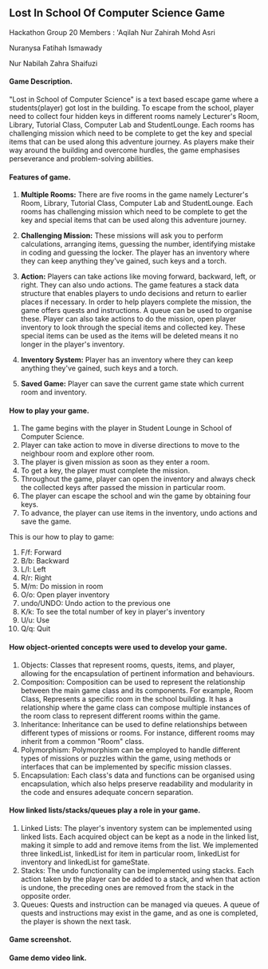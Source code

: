 ## Lost In School Of Computer Science Game
Hackathon Group 20
Members :
'Aqilah Nur Zahirah Mohd Asri

Nuranysa Fatihah Ismawady

Nur Nabilah Zahra Shaifuzi

#### Game Description.
"Lost in School of Computer Science" is a text based escape game where a students(player) got lost in the building. To escape from the school, player need to collect four hidden keys in different rooms namely Lecturer's Room, Library, Tutorial Class, Computer Lab and StudentLounge. Each rooms has challenging mission which need to be complete to get the key and special items that can be used along this adventure journey. As players make their way around the building and overcome hurdles, the game emphasises perseverance and problem-solving abilities.
#### Features of game.
1. **Multiple Rooms:** There are five rooms in the game namely Lecturer's Room, Library, Tutorial Class, Computer Lab and StudentLounge. Each rooms has challenging 
   mission which need to be complete to get the key and special items that can be used along this adventure journey.

2. **Challenging Mission:** These missions will ask you to perform calculations, arranging items, guessing the number, identifying mistake in coding and guessing the 
   locker. The player has an inventory where they can keep anything they've gained, such keys and a torch.

3. **Action:** Players can take actions like moving forward, backward, left, or right. They can also undo actions. The game features a stack data structure that 
   enables players to undo decisions and return to earlier places if necessary. In order to help players complete the mission, the game offers quests and 
   instructions. A queue can be used to organise these. Player can also take actions to do the mission, open player inventory to look through the special items and 
   collected key. These special items can be used as the items will be deleted means it no longer in the player's inventory.
4. **Inventory System:** Player has an inventory where they can keep anything they've gained, such keys and a torch.
5. **Saved Game:** Player can save the current game state which current room and inventory.
   
#### How to play your game.
1. The game begins with the player in Student Lounge in School of Computer Science.
2. Player can take action to move in diverse directions to move to the neighbour room and explore other room.
3. The player is given mission as soon as they enter a room.
4. To get a key, the player must complete the mission.
5. Throughout the game, player can open the inventory and always check the collected keys after passed the mission in particular room. 
7. The player can escape the school and win the game by obtaining four keys.
8. To advance, the player can use items in the inventory, undo actions and save the game.

This is our how to play to game: 
1. F/f: Forward                                                     
2. B/b: Backward                                                    
3. L/l: Left                                                        
4. R/r: Right
5. M/m: Do mission in room                                          
6. O/o: Open player inventory                                       
7. undo/UNDO: Undo action to the previous one                       
8. K/k: To see the total number of key in player's inventory            
9. U/u: Use                                                        
10. Q/q: Quit      

#### How object-oriented concepts were used to develop your game.
1. Objects: Classes that represent rooms, quests, items, and player, allowing for the encapsulation of pertinent information and behaviours.
2. Composition: Composition can be used to represent the relationship between the main game class and its components. For example, Room Class, Represents a specific 
   room in the school building. It has a relationship where the game class can compose multiple instances of the room class to represent different rooms within the 
   game.
3. Inheritance: Inheritance can be used to define relationships between different types of missions or rooms. For instance, different rooms may inherit from a common 
   "Room" class.
4. Polymorphism: Polymorphism can be employed to handle different types of missions or puzzles within the game, using methods or interfaces that can be implemented by 
   specific mission classes.
5. Encapsulation: Each class's data and functions can be organised using encapsulation, which also helps preserve readability and modularity in the code and ensures 
   adequate concern separation.
   
#### How linked lists/stacks/queues play a role in your game.
1. Linked Lists: The player's inventory system can be implemented using linked lists. Each acquired object can be kept as a node in the linked list, making it simple 
   to add and remove items from the list. We implemented three linkedList, linkedList for item in particular room, linkedList for inventory and linkedList for 
   gameState.
2. Stacks: The undo functionality can be implemented using stacks. Each action taken by the player can be added to a stack, and when that action is undone, the 
   preceding ones are removed from the stack in the opposite order. 
3. Queues: Quests and instruction can be managed via queues.  A queue of quests and instructions may exist in the game, and as one is completed, the player is shown 
   the next task. 
#### Game screenshot.

#### Game demo video link.
